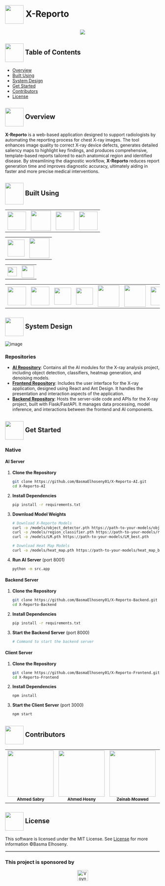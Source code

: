 # <img align="center" width="60px" src="https://github.com/user-attachments/assets/1ae2a162-f969-4475-9618-7f16bdb24d98"> X-Reporto
<div align="center">
    <img src="https://github.com/user-attachments/assets/b54cdd8b-c180-4af8-8b85-31ef40c283e4"/>
</div>


## <img align="center" width="60px" src="https://i.pinimg.com/originals/a0/45/ec/a045ece00adca277d0c18a42e025c76d.gif"> Table of Contents
- <a href="#Overview">Overview</a>
- <a href="#tools">Built Using</a>
- <a href="#system">System Design</a>
- <a href="#started">Get Started</a>
- <a href="#contributors">Contributors</a>
- <a href="#license">License</a>

<!-- Overview -->
## <img align="center" width="60px" height="60px" src="https://media2.giphy.com/media/Lqo3UBlXeHwZDoebKX/giphy.gif?cid=6c09b952ca6a8b16a6bd2e3a21cb529de5477c56ab8584ae&rid=giphy.gif&ct=s"> Overview <a id="Overview"></a>
**X-Reporto** is a web-based application designed to support radiologists by automating the reporting process for chest X-ray images. The tool enhances image quality to correct X-ray device defects, generates detailed saliency maps to highlight key findings, and produces comprehensive, template-based reports tailored to each anatomical region and identified disease. By streamlining the diagnostic workflow, **X-Reporto** reduces report generation time and improves diagnostic accuracy, ultimately aiding in faster and more precise medical interventions.

<!-- Tools -->
## <img  align= center width =60px  height =70px src="https://media4.giphy.com/media/ux6vPam8BubuCxbW20/giphy.gif?cid=6c09b952gi267xsujaqufpqwuzeqhbi88q0ohj83jwv6dpls&ep=v1_stickers_related&rid=giphy.gif&ct=s"> Built Using<a id="tools"></a>
<!-- Common Tools -->
<table style="border-collapse: collapse; border: none;">
  <tr>
    <td><img height="60" src="https://iconape.com/wp-content/png_logo_vector/ubuntu-2.png"/></td>
    <td><img height="65" src="https://github.com/user-attachments/assets/9ec6a53e-f371-4d7d-a7dc-2092197c98e2"/></td>
    <td><img height="60" src="https://1000logos.net/wp-content/uploads/2021/11/Docker-Logo-2013.png"/></td>
    <td><img height="60" src="https://learnersgalaxy.ai/wp-content/uploads/2024/01/Python-Symbol.png"/></td>
  </tr>
</table>

<!-- AI Tools -->
<table style="border-collapse: collapse; border: none;">
  <tr>
    <td><img height="55" src="https://github.com/user-attachments/assets/8e5bc6e1-db46-43a6-bb3d-41e6c5973cd2"/></td>
    <td><img height="65" src="https://www.tensorflow.org/static/site-assets/images/project-logos/tensorboard-logo-social.png"/></td>
  </tr>
</table>

<!-- Backend Tools -->
<table style="border-collapse: collapse; border: none;">
  <tr>
    <td><img height="30" src="https://vectorseek.com/wp-content/uploads/2023/09/FastAPI-Logo-Vector.svg-.png"/></td>
    <td><img height="40" src="https://github.com/user-attachments/assets/9121ea56-7d1c-4b96-8a3c-69292c18ca11"/></td>
  </tr>
</table>

<!-- Frontend Tools -->
<table style="border-collapse: collapse; border: none;">
  <tr>
    <td><img height="60" src="https://miro.medium.com/v2/resize:fit:800/0*CBjisl422hUyLxiG.png"/></td>
    <td><img height="60" src="https://github.com/user-attachments/assets/f854d789-64f8-4b25-8365-bf29f49475fc"/></td>
    <td><img height="55" src="https://raw.githubusercontent.com/styled-components/brand/master/styled-components.png"/></td>
    <td><img height="55" src="https://reactrouter.com/_brand/react-router-stacked-color.png"/></td>
    <td><img height="70" src="https://redux.js.org/img/redux-logo-landscape.png"/></td>
    <td><img height="70" src="https://github.com/user-attachments/assets/30b73649-3292-4797-975b-26d1ba1b3677"/></td>
    <td><img height="60" src="https://github.com/user-attachments/assets/7a7ee3e6-67c4-42f5-9e7c-975a698eae88"/></td>
  </tr>
</table>

<!-- System Design -->
## <img align="center" width="60px" src="https://static.wixstatic.com/media/5f84fe_fcede06aae5c437ab31306d83706e65a~mv2.gif"> System Design <a id="system"></a>
![image](https://github.com/user-attachments/assets/2d7859f6-55d6-4039-847f-c00d300681c2)

### Repositories
- **[AI Repository](https://github.com/BasmaElhoseny01/X-Reporto-AI)**: Contains all the AI modules for the X-ray analysis project, including object detection, classifiers, heatmap generation, and denoising models.
- **[Frontend Repository](https://github.com/BasmaElhoseny01/X-Reporto-Frontend)**: Includes the user interface for the X-ray application, designed using React and Ant Design. It handles the presentation and interaction aspects of the application.
- **[Backend Repository](https://github.com/BasmaElhoseny01/X-Reporto-Backend)**: Hosts the server-side code and APIs for the X-ray project, built with Flask/FastAPI. It manages data processing, model inference, and interactions between the frontend and AI components.

<!-- Getting Started -->
## <img align="center" width="60px" height="60px" src="https://media3.giphy.com/media/wuZWV7keWqi2jJGzdB/giphy.gif?cid=6c09b952wp4ev7jtywg3j6tt7ec7vr3piiwql2vhrlsgydyz&ep=v1_internal_gif_by_id&rid=giphy.gif&ct=s"> Get Started <a id="started"></a>

### Native

#### AI Server

1. **Clone the Repository**
    ```bash
    git clone https://github.com/BasmaElhoseny01/X-Reporto-AI.git
    cd X-Reporto-AI
    ```

2. **Install Dependencies**
    ```bash
    pip install -r requirements.txt
    ```

3. **Download Model Weights**
    ```bash
    # Download X-Reporto Models
    curl -o /models/object_detector.pth https://path-to-your-models/object_detector_best.pth
    curl -o /models/region_classifier.pth https://path-to-your-models/region_classifier_best.pth
    curl -o /models/LM.pth https://path-to-your-models/LM_best.pth

    # Download Heat Map Models
    curl -o /models/heat_map.pth https://path-to-your-models/heat_map_best.pth
    ```

4. **Run AI Server** (port 8001)
    ```bash
    python -m src.app
    ```

#### Backend Server

1. **Clone the Repository**
    ```bash
    git clone https://github.com/BasmaElhoseny01/X-Reporto-Backend.git
    cd X-Reporto-Backend
    ```

2. **Install Dependencies**
    ```bash
    pip install -r requirements.txt
    ```

3. **Start the Backend Server** (port 8000)
    ```bash
    # Command to start the backend server
    ```

#### Client Server

1. **Clone the Repository**
    ```bash
    git clone https://github.com/BasmaElhoseny01/X-Reporto-Frontend.git
    cd X-Reporto-Frontend
    ```

2. **Install Dependencies**
    ```bash
    npm install
    ```

3. **Start the Client Server** (port 3000)
    ```bash
    npm start
    ```

<!-- Contributors -->
## <img align="center" width="60px" src="https://www.123code.org/images/fields/GIF/coding.gif"> Contributors <a id="contributors"></a>

<!-- Contributors list -->
<table align="center">
  <tr>
    <td align="center"><a href="https://github.com/Ahmedsabry11"><img src="https://avatars.githubusercontent.com/u/75908511?v=4" width="150px;" alt=""/><br /><sub><b>Ahmed Sabry</b></sub></a></td>
    <td align="center"><a href="https://github.com/AhmedHosny2024"><img src="https://avatars.githubusercontent.com/u/76389601?v=4" width="150px;" alt=""/><br /><sub><b>Ahmed Hosny</b></sub></a></td>
    <td align="center"><a href="https://github.com/zeinabmoawad"><img src="https://avatars.githubusercontent.com/u/92188433?v=4" width="150px;" alt=""/><br /><sub><b>Zeinab Moawed</b></sub></a></td>
    <td align="center"><a href="https://github.com/BasmaElhoseny01"><img src="https://avatars.githubusercontent.com/u/72309546?v=4" width="150px;" alt=""/><br /><sub><b>Basma Elhoseny</b></sub></a></td>
  </tr>
</table>

## <img align="center" height="60px" src="https://cdn-icons-png.freepik.com/512/1046/1046441.png"> License <a id="license"></a>
This software is licensed under the MIT License. See [License](https://github.com/BasmaElhoseny01/X-Reporto/blob/main/LICENSE) for more information ©Basma Elhoseny.

<hr style="border: 0.5px solid #ccc;">

### This project is sponsored by
<div align="center">
  <a href="https://voyance.health/">
    <img src="https://github.com/user-attachments/assets/4802945c-bab5-4f61-a602-1f555792284b" alt="Voynace Medical Logo" height="35px">
  </a>
</div>
